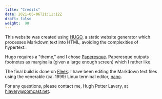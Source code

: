 ```yaml
---
title: "Credits"
date: 2021-06-06T21:11:12Z
draft: false
weight:  90
---
```


This website was created using [HUGO](https://gohugo.io),
a static website generator which  processes Markdown text into HTML, avoiding
the complexities of hypertext.

Hugo requires a "theme," and I chose [Paperesque](https://capnfabs.net/posts/margin-notes-hugo-theme/
). Paperesque outputs footnotes as marginalia (given a large enough screen) which I rather like.

The final build is done on [Fleek](https://fleek.co). I have been editing the Markdown text files using the venerable (ca. 1999) Linux terminal editor, [nano](https://en.wikipedia.org/wiki/GNU_nano).


For any questions, please contact me, Hugh Potter Lavery, at hlavery@comcast.net.
